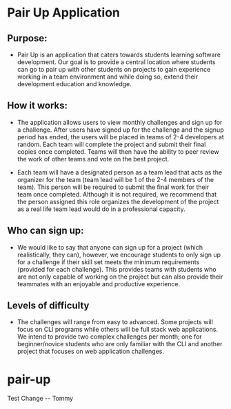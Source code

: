 # Pair Up Application 

## Purpose:
- Pair Up is an application that caters towards students learning software development. Our goal is to provide a central location where students can go to pair up with other students on projects to gain experience working in a team environment and while doing so, extend their development education and knowledge. 

## How it works:
- The application allows users to view monthly challenges and sign up for a challenge. After users have signed up for the challenge and the signup period has ended, the users will be placed in teams of 2-4 developers at random. Each team will complete the project and submit their final copies once completed. Teams will then have the ability to peer review the work of other teams and vote on the best project. 

- Each team will have a designated person as a team lead that acts as the organizer for the team (team lead will be 1 of the 2-4 members of the team). This person will be required to submit the final work for their team once completed. Although it is not required, we recommend that the person assigned this role organizes the development of the project as a real life team lead would do in a professional capacity. 

## Who can sign up:
- We would like to say that anyone can sign up for a project (which realistically, they can), however, we encourage students to only sign up for a challenge if their skill set meets the minimum requirements (provided for each challenge). This provides teams with students who are not only capable of working on the project but can also provide their teammates with an enjoyable and productive experience. 

## Levels of difficulty
- The challenges will range from easy to advanced. Some projects will focus on CLI programs while others will be full stack web applications. We intend to provide two complex challenges per month; one for beginner/novice students who are only familiar with the CLI and another project that focuses on web application challenges. 
# pair-up

Test Change -- Tommy
